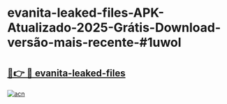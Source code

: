 # evanita-leaked-files-APK-Atualizado-2025-Grátis-Download-versão-mais-recente-#1uwol

# <h2><a href="https://ainizakaria.my?title=evanita-leaked-files&ref=24M">🔗👉 🔴 evanita-leaked-files</a></h2>

[![acn](https://github.com/user-attachments/assets/0f9c940e-d8b0-45ae-aac7-cd30a18b3e1c)](https://ainizakaria.my?title=evanita-leaked-files&ref=24M)

